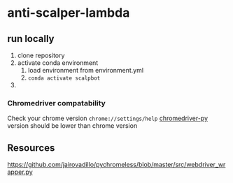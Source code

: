 # anti-scalper-lambda

## run locally

1. clone repository
1. activate conda environment
    1. load environment from environment.yml
    1. `conda activate scalpbot`
1. 

### Chromedriver compatability

Check your chrome version `chrome://settings/help`
[chromedriver-py](https://pypi.org/project/chromedriver-py/) version should be lower than chrome version


## Resources

https://github.com/jairovadillo/pychromeless/blob/master/src/webdriver_wrapper.py
